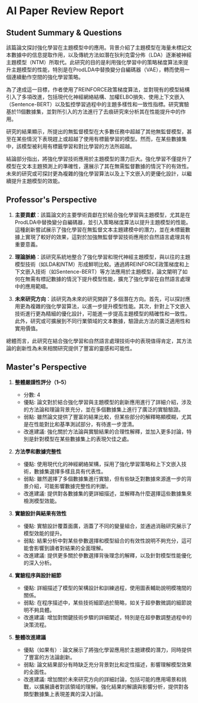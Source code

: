 # AI Paper Review Report

## Student Summary & Questions

該篇論文探討強化學習在主題模型中的應用。背景介紹了主題模型在海量未標記文本數據中的信息提取作用，以及傳統方法如潛在狄利克雷分佈（LDA）逐漸被神經主題模型（NTM）所取代。此研究的目的是利用強化學習中的策略梯度算法來提升主題模型的性能，特別是在ProdLDA中替換變分自編碼器（VAE），轉而使用一個連續動作空間的強化學習策略。

為了達成這一目標，作者使用了REINFORCE政策梯度算法，並對現有的模型結構引入了多項改進，包括現代化神經網絡結構、加權ELBO損失、使用上下文嵌入（Sentence-BERT）以及監控學習過程中的主題多樣性和一致性指標。研究實驗基於11個數據集，並對所引入的方法進行了去痕研究來分析其在性能提升中的作用。

研究的結果顯示，所提出的無監督模型在大多數任務中超越了其他無監督模型，甚至在某些情況下表現趕上或超越了使用有標籤學習的模型。然而，在某些數據集中，該模型被利用有標籤學習和對比學習的方法所超越。

結論部分指出，將強化學習技術應用於主題模型的潛力巨大。強化學習不僅提升了模型在文本主題預測上的準確性，還展示了其在無需監督數據的情況下的有效性。未來的研究或可探討更為複雜的強化學習算法以及上下文嵌入的更優化設計，以繼續提升主題模型的效能。

## Professor's Perspective

1. **主要貢獻**：該篇論文的主要學術貢獻在於結合強化學習與主題模型，尤其是在ProdLDA中替換變分自編碼器，並引入策略梯度算法以提升主題模型的性能。這種創新嘗試展示了強化學習在無監督文本主題建模中的潛力，並在未標籤數據上實現了較好的效果，這對於加強無監督學習技術應用於自然語言處理具有重要意義。

2. **理論脈絡**：該研究系統地整合了強化學習和現代神經主題模型，與以往的主題模型技術（如LDA和NTM）形成鮮明比較。通過將REINFORCE政策梯度和上下文嵌入技術（如Sentence-BERT）等方法應用於主題模型，論文闡明了如何在無需有標記數據的情況下提升模型性能，擴充了強化學習在自然語言處理中的應用範疇。

3. **未來研究方向**：該研究為未來的研究開辟了多個潛在方向。首先，可以探討應用更為複雜的強化學習算法，以進一步提升模型性能。其次，針對上下文嵌入技術進行更為精細的優化設計，可能進一步提高主題模型的精確性和一致性。此外，研究或可擴展到不同行業領域的文本數據，驗證此方法的廣泛適用性和實用價值。

總體而言，此研究在結合強化學習和自然語言處理技術中的表現值得肯定，其方法論的創新性為未來相關研究提供了豐富的靈感和可能性。

## Master's Perspective

1. **整體嚴謹性評分（1–5）**
   - 分數: 4
   - 優點: 論文對於結合強化學習與主題模型的創新應用進行了詳細介紹，涉及的方法論和理論背景充分，並在多個數據集上進行了廣泛的實驗驗證。
   - 弱點: 雖然論文提供了豐富的結果比較，但某些部分的解釋略顯模糊，尤其是在性能對比和基準測試部分，有待進一步澄清。
   - 改進建議: 強化關於方法論與實驗結果的合理性解釋，並加入更多討論，特別是針對模型在某些數據集上的表現欠佳之處。

2. **方法學和數據完整性**
   - 優點: 使用現代化的神經網絡架構，採用了強化學習策略和上下文嵌入技術，數據集選擇多樣且具有代表性。
   - 弱點: 雖然選擇了多個數據集進行實驗，但有些缺乏對數據來源進一步的背景介紹，可能影響數據完整性的判斷。
   - 改進建議: 提供對各數據集的更詳細描述，並解釋為什麼選擇這些數據集來檢測模型效能。

3. **實驗設計與結果有效性**
   - 優點: 實驗設計覆蓋面廣，涵蓋了不同的變量組合，並通過消融研究展示了模型效能的提升。
   - 弱點: 結果分析中對某些參數選擇和模型組合的有效性說明不夠充分，這可能會影響到讀者對結果的全面理解。
   - 改進建議: 提供更多關於參數選擇背後理念的解釋，以及針對模型性能優化的深入分析。

4. **實驗程序與設計細節**
   - 優點: 詳細描述了模型的架構設計和訓練過程，使用圖表輔助說明模塊間的關係。
   - 弱點: 在程序描述中，某些技術細節過於簡略，如关于超參數微調的細節說明不夠具體。
   - 改進建議: 增加對關鍵技術步驟的詳細闡述，特別是在超參數調整過程中的決策流程。

5. **整體改進建議**
   - 優點（如果有）: 論文展示了將強化學習應用於主題建模的潛力，同時提供了豐富的方法論創新。
   - 弱點: 論文結果部分有時缺乏充分背景對比和定性描述，影響理解模型效果的全面性。
   - 改進建議: 增加關於未來研究方向的詳細討論，包括可能的應用場景和挑戰，以擴展讀者對該領域的理解。強化結果的解讀與影響分析，提供對各類型數據集上表現差異的深入討論。